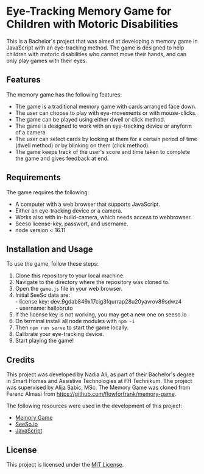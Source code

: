 # Eye-Tracking Memory Game for Children with Motoric Disabilities

This is a Bachelor's project that was aimed at developing a memory game in JavaScript with an eye-tracking method. The game is designed to help children with motoric disabilities who cannot move their hands, and can only play games with their eyes.

## Features
The memory game has the following features:

* The game is a traditional memory game with cards arranged face down.
* The user can choose to play with eye-movements or with mouse-clicks.
* The game can be played using either dwell or click method.
* The game is designed to work with an eye-tracking device or anyform of a camera
* The user can select cards by looking at them for a certain period of time (dwell method) or by blinking on them (click method).
* The game keeps track of the user's score and time taken to complete the game and gives feedback at end.

## Requirements
The game requires the following:

* A computer with a web browser that supports JavaScript.
* Either an eye-tracking device or a camera. 
* Works also with in-build-camera, which needs access to webbrowser.
* Seeso license-key, passwort, and username. 
* node version < 16.11 

## Installation and Usage
To use the game, follow these steps:

1. Clone this repository to your local machine.
2. Navigate to the directory where the repository was cloned to.
3. Open the `game.js` file in your web browser.
4. Initial SeeSo data are: <br>
\- license key: dev_9gdab849x17cig3fqurrap28u20yavrov89sdwz4 <br>
\- username: hallobruto
5. If the license key is not working, you may get a new one on seeso.io
6. On terminal install all node modules with `npm -i`
7. Then `npm run serve` to start the game locally. 
8. Calibrate your eye-tracking device.
9. Start playing the game!

## Credits
This project was developed by Nadia Ali, as part of their Bachelor's degree in Smart Homes and Assistive Technologies at FH Technikum. The project was supervised by Alija Sabic, MSc. The Memory Game was cloned from Ferenc Almasi from https://github.com/flowforfrank/memory-game. 

The following resources were used in the development of this project:

* [Memory Game](https://github.com/flowforfrank/memory-game)
* [SeeSo.io](https://seeso.io/)
* [JavaScript](https://developer.mozilla.org/en-US/docs/Web/JavaScript)

## License
This project is licensed under the [MIT License](https://opensource.org/license/mit/).
